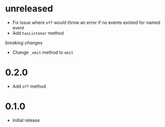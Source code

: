# unreleased

* Fix issue where `off` would throw an error if no events existed for named event
* Add `hasListener` method

_breaking changes_

* Change `_emit` method to `emit`

# 0.2.0

* Add `off` method

# 0.1.0

* Initial release
